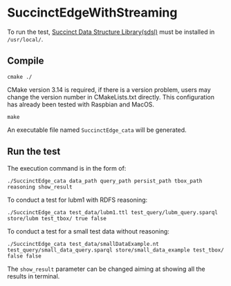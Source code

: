 # SuccinctEdgeWithStreaming

To run the test, [Succinct Data Structure Library(sdsl)](https://github.com/simongog/sdsl-lite) must be installed in `/usr/local/`.

## Compile

    cmake ./

CMake version 3.14 is required, if there is a version problem, users may change the version number in CMakeLists.txt directly. This configuration has already been tested with Raspbian and MacOS. <br>

    make
    
An executable file named `SuccinctEdge_cata` will be generated.

## Run the test

The execution command is in the form of:

    ./SuccinctEdge_cata data_path query_path persist_path tbox_path reasoning show_result


To conduct a test for lubm1 with RDFS reasoning:
        
    ./SuccinctEdge_cata test_data/lubm1.ttl test_query/lubm_query.sparql store/lubm test_tbox/ true false

To conduct a test for a small test data without reasoning:
        
    ./SuccinctEdge_cata test_data/smallDataExample.nt test_query/small_data_query.sparql store/small_data_example test_tbox/ false false
        
The `show_result` parameter can be changed aiming at showing all the results in terminal.
